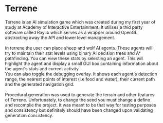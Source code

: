 # Terrene
Terrene is an AI simulation game which was created during my first year of study at Academy of Interactive Entertainment. It utilises a thid party software called Raylib which serves as a wrapper around OpenGL, abstracting away the API and lower level management.</br>
</br>
In terrene the user can place sheep and wolf AI agents. These agents will try to maintain their stat levels using binary AI decision trees and A* pathfinding. You can view these stats by selecting an agent. This will highlight the agent and display a small GUI box containing information about the agent's stats and current activity.</br>
You can also toggle the debugging overlay. It shows each agent's detection range, the nearest points of interest (i.e food and water), their current path and the generated navigation grid.</br>
</br>
Procedural generation was used to generate the terrain and other features of Terrene. Unfortunately, to change the seed you must change a define and recomplie the project. It was meant to be that way for testing purposes and consistency but definitely should have been changed upon validating generation consistency.
